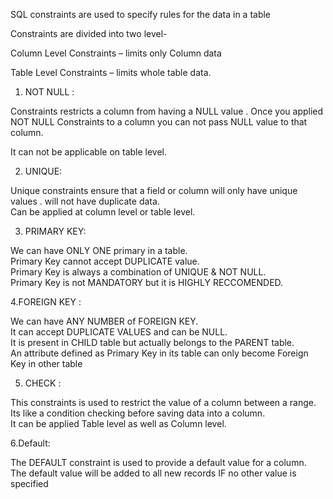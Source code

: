 SQL constraints are used to specify rules for the data in a table
 
Constraints are divided into two level-
 
Column Level Constraints – limits only Column data
 
Table Level Constraints – limits whole table data.
 
1. NOT NULL :

Constraints restricts a column from having a NULL value . Once you applied NOT NULL Constraints to a column you can not pass NULL value to that column.
 
It can not be applicable on table level.
 
2. UNIQUE:
 
Unique constraints ensure that a field or column will only have unique values . will not have duplicate data.  
Can be applied at column level or table level.
 
3. PRIMARY KEY:
 
We can have ONLY ONE primary in a table.  
Primary Key cannot accept DUPLICATE value.  
Primary Key is always a combination of UNIQUE & NOT NULL.  
Primary Key is not MANDATORY but it is HIGHLY RECCOMENDED.
 
4.FOREIGN KEY :
 
We can have ANY NUMBER of FOREIGN KEY.  
It can accept DUPLICATE VALUES and can be NULL.  
It is present in CHILD table but actually belongs to the PARENT table.  
An attribute defined as Primary Key in its table can only become Foreign Key in other table
 
5. CHECK :
 
This constraints is used to restrict the value of a column between a range.  
Its like a condition checking before saving data into a column.  
It can be applied Table level as well as Column level.
 
6.Default:
 
The DEFAULT constraint is used to provide a default value for a column.  
The default value will be added to all new records IF no other value is specified
